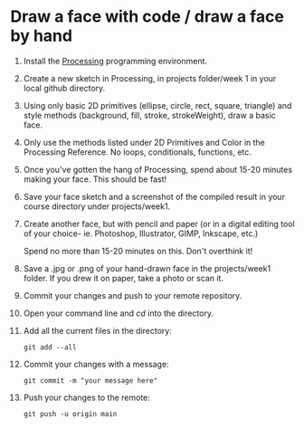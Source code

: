 # Draw a face with code / draw a face by hand

1. Install the [Processing](https://processing.org/download) programming environment.

2. Create a new sketch in Processing, in projects folder/week 1 in your local github directory.

3. Using only basic 2D primitives (ellipse, circle, rect, square, triangle) and style methods (background, fill, stroke, strokeWeight), draw a basic face. 

4. Only use the methods listed under 2D Primitives and Color in the Processing Reference. No loops, conditionals, functions, etc.

5. Once you've gotten the hang of Processing, spend about 15-20 minutes making your face. This should be fast!

6. Save your face sketch and a screenshot of the compiled result in your course directory under projects/week1.

7. Create another face, but with pencil and paper (or in a digital editing tool of your choice- ie. Photoshop, Illustrator, GIMP, Inkscape, etc.) <br>

    Spend no more than 15-20 minutes on this. Don't overthink it!

8. Save a .jpg or .png of your hand-drawn face in the projects/week1 folder. If you drew it on paper, take a photo or scan it.

9. Commit your changes and push to your remote repository.

10. Open your command line and _cd_ into the directory.

11. Add all the current files in the directory:
    ```    
    git add --all
    ```
12. Commit your changes with a message:
    ```
    git commit -m "your message here"
    ```
13. Push your changes to the remote:
    ```
    git push -u origin main
    ```
